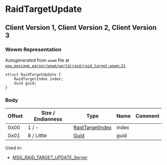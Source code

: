 # RaidTargetUpdate

## Client Version 1, Client Version 2, Client Version 3

### Wowm Representation

Autogenerated from `wowm` file at [`wow_message_parser/wowm/world/raid/raid_target.wowm:21`](https://github.com/gtker/wow_messages/tree/main/wow_message_parser/wowm/world/raid/raid_target.wowm#L21).
```rust,ignore
struct RaidTargetUpdate {
    RaidTargetIndex index;
    Guid guid;
}
```
### Body

| Offset | Size / Endianness | Type | Name | Comment |
| ------ | ----------------- | ---- | ---- | ------- |
| 0x00 | 1 / - | [RaidTargetIndex](raidtargetindex.md) | index |  |
| 0x01 | 8 / Little | [Guid](../types/packed-guid.md) | guid |  |


Used in:
* [MSG_RAID_TARGET_UPDATE_Server](msg_raid_target_update_server.md)

